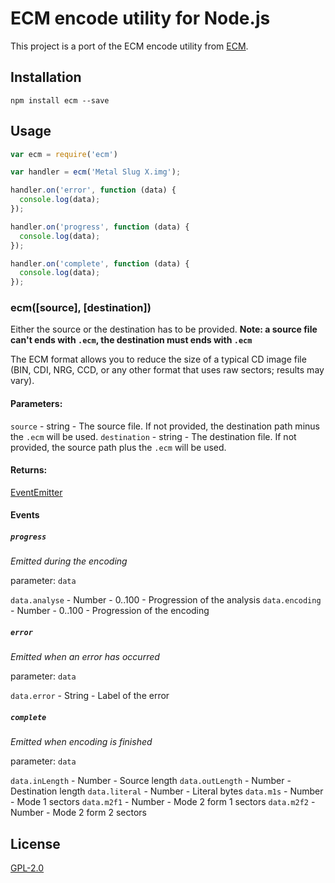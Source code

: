 # ECM encode utility for Node.js

This project is a port of the ECM encode utility from [ECM](https://github.com/kidoz/ecm).

## Installation
```
npm install ecm --save
```

## Usage

```javascript
var ecm = require('ecm')

var handler = ecm('Metal Slug X.img');

handler.on('error', function (data) {
  console.log(data);
});

handler.on('progress', function (data) {
  console.log(data);
});

handler.on('complete', function (data) {
  console.log(data);
});
```

### ecm([source], [destination])

Either the source or the destination has to be provided.
__Note: a source file can't ends with `.ecm`, the destination must ends with `.ecm`__

The ECM format allows you to reduce the size of a typical CD image file (BIN, CDI, NRG, CCD, or any other format that uses raw sectors; results may vary).

#### Parameters:

`source` - string - The source file. If not provided, the destination path minus the `.ecm` will be used.
`destination` - string - The destination file. If not provided, the source path plus the `.ecm` will be used.

#### Returns:

[EventEmitter](https://nodejs.org/api/events.html#events_class_eventemitter)

#### Events

##### `progress`
*Emitted during the encoding*

parameter: `data`

`data.analyse` - Number - 0..100 - Progression of the analysis
`data.encoding` - Number - 0..100 - Progression of the encoding

##### `error`
*Emitted when an error has occurred*

parameter: `data`

`data.error` - String - Label of the error


##### `complete`
*Emitted when encoding is finished*

parameter: `data`

`data.inLength` - Number - Source length
`data.outLength` - Number - Destination length
`data.literal` - Number - Literal bytes
`data.m1s` - Number - Mode 1 sectors
`data.m2f1` - Number - Mode 2 form 1 sectors
`data.m2f2` - Number - Mode 2 form 2 sectors

## License
[GPL-2.0](https://opensource.org/licenses/GPL-2.0)